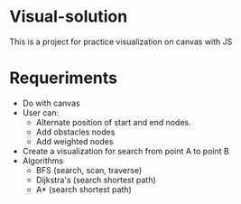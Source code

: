 # Visual-solution
This is a project for practice visualization on canvas with JS

# Requeriments
* Do with canvas
* User can:
    * Alternate position of start and end nodes.
    * Add obstacles nodes
    * Add weighted nodes
* Create a visualization for search from point A to point B
* Algorithms
    * BFS (search, scan, traverse)
    * Dijkstra's (search shortest path)
    * A* (search shortest path)